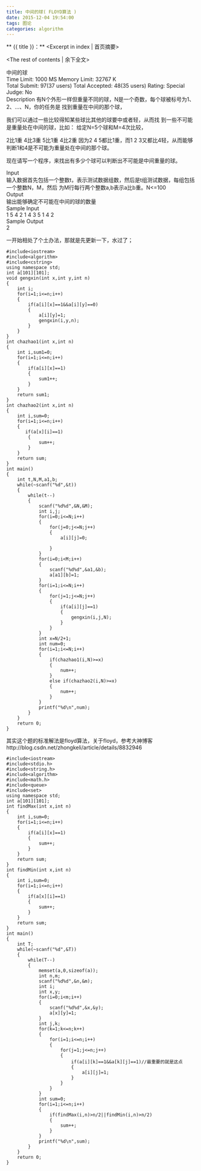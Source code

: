 ```yaml
---
title: 中间的球( FLOYD算法 )
date: 2015-12-04 19:54:00
tags: 图论
categories: algorithm
---
```


** {{ title }}：** <Excerpt in index | 首页摘要>
<!-- more -->
<The rest of contents | 余下全文>

中间的球   
Time Limit: 1000 MS	Memory Limit: 32767 K   
Total Submit: 97(37 users)	Total Accepted: 48(35 users)	Rating: 	Special Judge: No   
Description
有N个外形一样但重量不同的球，N是一个奇数，每个球被标号为1、2、...、N，你的任务是 找到重量在中间的那个球，   

我们可以通过一些比较得知某些球比其他的球要中或者轻，从而找 到一些不可能是重量处在中间的球，比如： 给定N=5个球和M=4次比较，   

2比1重 4比3重 5比1重 4比2重 因为2 4 5都比1重，而1 2 3又都比4轻，从而能够判断1和4是不可能为重量处在中间的那个球。   

现在请写一个程序，来找出有多少个球可以判断出不可能是中间重量的球。   

Input   
输入数据首先包括一个整数t，表示测试数据组数，然后是t组测试数据，每组包括一个整数N，M，然后 为M行每行两个整数a,b表示a比b重。N<=100   
Output   
输出能够确定不可能在中间的球的数量   
Sample Input   
1 5 4 2 1 4 3 5 1 4 2   
Sample Output   
2   

一开始相处了个土办法，那就是先更新一下，水过了；   

```
#include<iostream>
#include<algorithm>
#include<cstring>
using namespace std;
int a[101][101];
void gengxin(int x,int y,int n)
{
    int i;
    for(i=1;i<=n;i++)
    {
        if(a[i][x]==1&&a[i][y]==0)
        {
            a[i][y]=1;
            gengxin(i,y,n);
        }
    }
}
int chazhao1(int x,int n)
{
    int i,sum1=0;
    for(i=1;i<=n;i++)
    {
        if(a[i][x]==1)
        {
            sum1++;
        }
    }
    return sum1;
}
int chazhao2(int x,int n)
{
    int i,sum=0;
    for(i=1;i<=n;i++)
    {
       if(a[x][i]==1)
        {
            sum++;
        }
    }
    return sum;
}
int main()
{
    int t,N,M,a1,b;
    while(~scanf("%d",&t))
    {
        while(t--)
        {
            scanf("%d%d",&N,&M);
            int i,j;
            for(i=0;i<=N;i++)
            {
                for(j=0;j<=N;j++)
                {
                    a[i][j]=0;

                }
            }
            for(i=0;i<M;i++)
            {
                scanf("%d%d",&a1,&b);
                a[a1][b]=1;
            }
            for(i=1;i<=N;i++)
            {
                for(j=1;j<=N;j++)
                {
                    if(a[i][j]==1)
                    {
                        gengxin(i,j,N);
                    }
                }
            }
            int x=N/2+1;
            int num=0;
            for(i=1;i<=N;i++)
            {
                if(chazhao1(i,N)>=x)
                {
                    num++;
                }
                else if(chazhao2(i,N)>=x)
                {
                    num++;
                }
            }
            printf("%d\n",num);
        }
    }
    return 0;
}
```
其实这个题的标准解法是floyd算法，关于floyd，参考大神博客http://blog.csdn.net/zhongkeli/article/details/8832946   

```
#include<iostream>
#include<stdio.h>
#include<string.h>
#include<algorithm>
#include<math.h>
#include<queue>
#include<set>
using namespace std;
int a[101][101];
int findMax(int x,int n)
{
    int i,sum=0;
    for(i=1;i<=n;i++)
    {
        if(a[i][x]==1)
        {
            sum++;
        }
    }
    return sum;
}
int findMin(int x,int n)
{
    int i,sum=0;
    for(i=1;i<=n;i++)
    {
        if(a[x][i]==1)
        {
            sum++;
        }
    }
    return sum;
}
int main()
{
    int T;
    while(~scanf("%d",&T))
    {
        while(T--)
        {
            memset(a,0,sizeof(a));
            int n,m;
            scanf("%d%d",&n,&m);
            int i;
            int x,y;
            for(i=0;i<m;i++)
            {
                scanf("%d%d",&x,&y);
                a[x][y]=1;
            }
            int j,k;
            for(k=1;k<=n;k++)
            {
                for(i=1;i<=n;i++)
                {
                    for(j=1;j<=n;j++)
                    {
                        if(a[i][k]==1&&a[k][j]==1)//最重要的就是这点
                        {
                            a[i][j]=1;
                        }
                    }
                }
            }
            int sum=0;
            for(i=1;i<=n;i++)
            {
                if(findMax(i,n)>n/2||findMin(i,n)>n/2)
                {
                    sum++;
                }
            }
            printf("%d\n",sum);
        }
    }
    return 0;
}
```